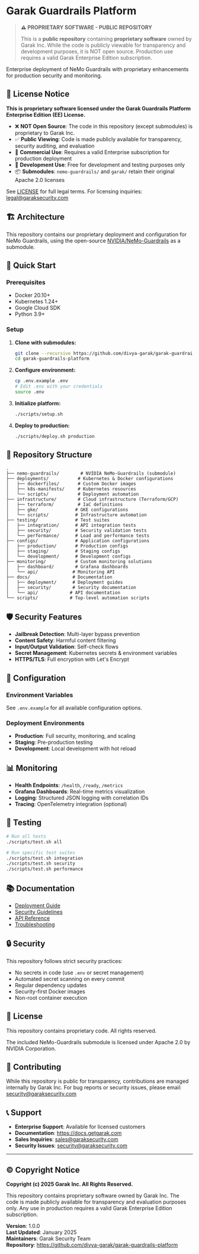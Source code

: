 # Garak Guardrails Platform

> **⚠️ PROPRIETARY SOFTWARE - PUBLIC REPOSITORY**
> 
> This is a **public repository** containing **proprietary software** owned by Garak Inc.
> While the code is publicly viewable for transparency and development purposes, it is NOT open source.
> Production use requires a valid Garak Enterprise Edition subscription.

Enterprise deployment of NeMo Guardrails with proprietary enhancements for production security and monitoring.

## 📄 License Notice

**This is proprietary software licensed under the Garak Guardrails Platform Enterprise Edition (EE) License.**

- ❌ **NOT Open Source**: The code in this repository (except submodules) is proprietary to Garak Inc.
- ✅ **Public Viewing**: Code is made publicly available for transparency, security auditing, and evaluation
- 💼 **Commercial Use**: Requires a valid Enterprise subscription for production deployment
- 🔬 **Development Use**: Free for development and testing purposes only
- 📦 **Submodules**: `nemo-guardrails/` and `garak/` retain their original Apache 2.0 licenses

See [LICENSE](LICENSE) for full legal terms. For licensing inquiries: legal@garaksecurity.com

## 🏗️ Architecture

This repository contains our proprietary deployment and configuration for NeMo Guardrails, using the open-source [NVIDIA/NeMo-Guardrails](https://github.com/NVIDIA/NeMo-Guardrails) as a submodule.

## 🚀 Quick Start

### Prerequisites
- Docker 20.10+
- Kubernetes 1.24+
- Google Cloud SDK
- Python 3.9+

### Setup

1. **Clone with submodules:**
   ```bash
   git clone --recursive https://github.com/divya-garak/garak-guardrails-platform.git
   cd garak-guardrails-platform
   ```

2. **Configure environment:**
   ```bash
   cp .env.example .env
   # Edit .env with your credentials
   source .env
   ```

3. **Initialize platform:**
   ```bash
   ./scripts/setup.sh
   ```

4. **Deploy to production:**
   ```bash
   ./scripts/deploy.sh production
   ```

## 📁 Repository Structure

```
.
├── nemo-guardrails/        # NVIDIA NeMo-Guardrails (submodule)
├── deployments/           # Kubernetes & Docker configurations
│   ├── dockerfiles/       # Custom Docker images
│   ├── k8s-manifests/     # Kubernetes resources
│   └── scripts/           # Deployment automation
├── infrastructure/        # Cloud infrastructure (Terraform/GCP)
│   ├── terraform/         # IaC definitions
│   ├── gke/              # GKE configurations
│   └── scripts/          # Infrastructure automation
├── testing/              # Test suites
│   ├── integration/      # API integration tests
│   ├── security/         # Security validation tests
│   └── performance/      # Load and performance tests
├── configs/              # Application configurations
│   ├── production/       # Production configs
│   ├── staging/          # Staging configs
│   └── development/      # Development configs
├── monitoring/           # Custom monitoring solutions
│   ├── dashboard/        # Grafana dashboards
│   └── api/             # Monitoring API
├── docs/                # Documentation
│   ├── deployment/      # Deployment guides
│   ├── security/        # Security documentation
│   └── api/            # API documentation
└── scripts/            # Top-level automation scripts
```

## 🛡️ Security Features

- **Jailbreak Detection**: Multi-layer bypass prevention
- **Content Safety**: Harmful content filtering
- **Input/Output Validation**: Self-check flows
- **Secret Management**: Kubernetes secrets & environment variables
- **HTTPS/TLS**: Full encryption with Let's Encrypt

## 🔧 Configuration

### Environment Variables

See `.env.example` for all available configuration options.

### Deployment Environments

- **Production**: Full security, monitoring, and scaling
- **Staging**: Pre-production testing
- **Development**: Local development with hot reload

## 📊 Monitoring

- **Health Endpoints**: `/health`, `/ready`, `/metrics`
- **Grafana Dashboards**: Real-time metrics visualization
- **Logging**: Structured JSON logging with correlation IDs
- **Tracing**: OpenTelemetry integration (optional)

## 🧪 Testing

```bash
# Run all tests
./scripts/test.sh all

# Run specific test suites
./scripts/test.sh integration
./scripts/test.sh security
./scripts/test.sh performance
```

## 📚 Documentation

- [Deployment Guide](docs/deployment/README.md)
- [Security Guidelines](docs/security/README.md)
- [API Reference](docs/api/README.md)
- [Troubleshooting](docs/troubleshooting/README.md)

## 🔒 Security

This repository follows strict security practices:

- No secrets in code (use `.env` or secret management)
- Automated secret scanning on every commit
- Regular dependency updates
- Security-first Docker images
- Non-root container execution

## 📝 License

This repository contains proprietary code. All rights reserved.

The included NeMo-Guardrails submodule is licensed under Apache 2.0 by NVIDIA Corporation.

## 🤝 Contributing

While this repository is public for transparency, contributions are managed internally by Garak Inc.
For bug reports or security issues, please email: security@garaksecurity.com

## 📞 Support

- **Enterprise Support**: Available for licensed customers
- **Documentation**: https://docs.getgarak.com
- **Sales Inquiries**: sales@garaksecurity.com
- **Security Issues**: security@garaksecurity.com

---

## © Copyright Notice

**Copyright (c) 2025 Garak Inc. All Rights Reserved.**

This repository contains proprietary software owned by Garak Inc. The code is made publicly 
available for transparency and evaluation purposes only. Any use in production requires a 
valid Garak Enterprise Edition subscription.

**Version**: 1.0.0  
**Last Updated**: January 2025  
**Maintainers**: Garak Security Team  
**Repository**: https://github.com/divya-garak/garak-guardrails-platform